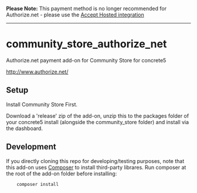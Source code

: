 **Please Note:** This payment method is no longer recommended for Authorize.net - please use the [Accept Hosted integration](https://github.com/concretecms-community-store/community_store_authorize_net_accept_hosted)

----
# community_store_authorize_net
Authorize.net payment add-on for Community Store for concrete5

http://www.authorize.net/

## Setup
Install Community Store First.

Download a 'release' zip of the add-on, unzip this to the packages folder of your concrete5 install (alongside the community_store folder) and install via the dashboard.

## Development

If you directly cloning this repo for developing/testing purposes, note that this add-on uses [Composer](https://getcomposer.org/) to install third-party librares. Run composer at the root of the add-on folder before installing:

        composer install


